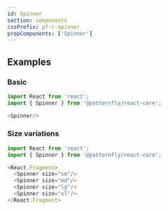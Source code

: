 ```yaml
---
id: Spinner
section: components
cssPrefix: pf-c-spinner
propComponents: ['Spinner']
---
```


## Examples
### Basic
```js
import React from 'react';
import { Spinner } from '@patternfly/react-core';

<Spinner/>
```

### Size variations
```js
import React from 'react';
import { Spinner } from '@patternfly/react-core';

<React.Fragment>
  <Spinner size="sm"/>
  <Spinner size="md"/>
  <Spinner size="lg"/>
  <Spinner size="xl"/>
</React.Fragment>
```
